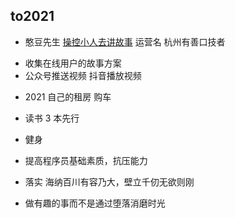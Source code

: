## to2021

- 憨豆先生 [操控小人去讲故事](https://v.youku.com/v_show/id_XNzM2ODE3NDY0.html?spm=a2hbt.13141534.app.5~5!2~5!2~5~5~5!2~5~5!2~5!2~5!2~5~A!7&s=cbfd86e2962411de83b1)
  运营名 杭州有善口技者

* 收集在线用户的故事方案
* 公众号推送视频 抖音播放视频

- 2021 自己的租房 购车

- 读书 3 本先行
- 健身
- 提高程序员基础素质，抗压能力
- 落实 海纳百川有容乃大，壁立千仞无欲则刚
- 做有趣的事而不是通过堕落消磨时光
